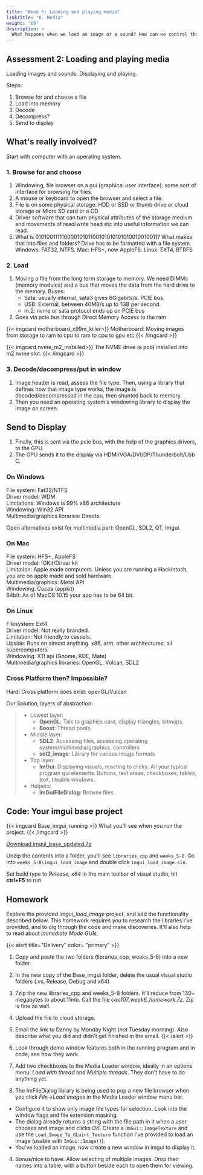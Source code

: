 ```yaml
---
title: "Week 6: Loading and playing media"
linkTitle: "6. Media"
weight: "60"
description: >
  What happens when we load an image or a sound? How can we control that across operating systems?
---
```


## Assessment 2: Loading and playing media

Loading images and sounds. Displaying and playing.

Steps:
  1. Browse for and choose a file
  2. Load into memory
  3. Decode
  4. Decompress?
  5. Send to display

## What's really involved?

Start with computer with an operating system.

### 1. Browse for and choose
1. Windowing, file browser on a gui (graphical user interface): some sort of interface for browsing for files.
1. A mouse or keyboard to open the browser and select a file. 
1. File is on some physical storage: HDD or SSD or thumb drive or cloud storage or Micro SD card or a CD.
1. Driver software that can turn physical attributes of the storage medium and movements of read/write head etc into useful information we can read.
1. What is 01010011111000010101100101010101010010010011? What makes that into files and folders? Drive has to be formatted with a file system. 
   Windows: FAT32, NTFS. 
   Mac: HFS+, now AppleFS.
   Linux: EXT4, BTRFS
  
### 2. Load
1. Moving a file from the long term storage to memory. We need DIMMs (memory modules) and a bus that moves the data from the hard drive to the memory.
  Buses:
    - Sata: usually internal, sata3 gives 6Gigabits/s. PCIE bus.
    - USB: External, between 40MB/s up to 1GB per second.
    - m.2: nvme or sata protocol ends up on PCIE bus
2. Goes via pcie bus through Direct Memory Access to the ram

{{< imgcard motherboard_x99m_killer>}}
Motherboard: Moving images from storage to ram to cpu to ram to cpu to gpu etc
{{< /imgcard >}}

{{< imgcard nvme_m2_installed>}}
The NVME drive (a pcb) installed into m2 nvme slot.
{{< /imgcard >}}

### 3. Decode/decompress/put in window  
1. Image header is read, assess the file type. Then, using a library that defines how that image type works, the image is decoded/decompressed in the cpu, then shunted back to memory.  
1. Then you need an operating system's windowing library to display the image on screen.   

## Send to Display  
1. Finally, this is sent via the pcie bus, with the help of the graphics drivers, to the GPU.  
1. The GPU sends it to the display via HDMI/VGA/DVI/DP/Thunderbolt/Usb C.  

### On Windows  

File system: Fat32/NTFS   
Driver model: WDM  
Limitations: Windows is 99% x86 architecture  
Windowing: Win32 API  
Multimedia/graphics libraries: Directx  

Open alternatives exist for multimedia part: OpenGL, SDL2, QT, Imgui.  

### On Mac
File system: HFS+, AppleFS  
Driver model: IOKit/Driver kit  
Limitation: Apple made computers. Unless you are running a Hackintosh, you are on apple made and sold hardware.  
Multimedia/graphics: Metal API   
Windowing: Cocoa (appkit)  
64bit: As of MacOS 10.15 your app has to be 64 bit.  

### On Linux
Filesystem: Ext4  
Driver model: Not really branded.  
Limitation: Not friendly to casuals.  
Upside: Runs on almost anything. x86, arm, other architectures, all supercomputers.  
Windowing: X11 api (Gnome, KDE, Mate)  
Multimedia/graphics libraries: OpenGL, Vulcan, SDL2   

### Cross Platform then? Impossible?
Hard! 
Cross platform does exist: openGL/Vulcan 

Our Solution, layers of abstraction:  

> - Lowest layer:  
>   - **OpenGL**: Talk to graphics card, display triangles, bitmaps.  
>   - **Boost**: Thread pools  
> - Middle layer:  
>   - **SDL2**: Accessing files, accessing operating system/multimedia/graphics, controllers  
>   - **sdl2_image**: Library for various image formats  
> - Top layer:  
>   - **ImGui**: Displaying visuals, reacting to clicks. All your typical program gui elements. Buttons, text areas, checkboxes, tables, text, tileable windows.  
> - Helpers:  
>   - **ImGuiFileDialog**: Browse files  

## Code: Your imgui base project 

{{< imgcard Base_imgui_running >}}
What you'll see when you run the project.
{{< /imgcard >}}

<a class="btn btn-lg btn-primary mr-3 mb-4" href="https://laureateaus-my.sharepoint.com/:u:/g/personal/daniel_mcgillick_laureate_edu_au/EVOD7jD80J1GtDABECZyr_UB5ky57VX_lZTMZSv-t6Hpow?e=OkPnIN" target="_blank">Download imgui_base_updated.7z<i class="fas fa-arrow-alt-circle-right ml-2"></i></a>

Unzip the contents into a folder, you'll see `libraries_cpp` and `weeks_5-8`.
Go into `weeks_5-8\imgui_load_image` and double click `imgui_load_image.sln`. 

Set build type to _Release, x64_ in the main toolbar of visual studio, hit **ctrl+F5** to run.

## Homework

Explore the provided _imgui\_load\_image_ project, and add the functionality described below. This homework requires you to research the libraries I've provided, and to dig through the code and make discoveries. It'll also help to read about _Immediate Mode GUIs_.

{{< alert title="Delivery" color= "primary" >}}
1. Copy and paste the two folders (libraries_cpp, weeks_5-8) into a new folder.
2. In the new copy of the Base_imgui folder, delete the usual visual studio folders (.vs, Release, Debug and x64)
3. 7zip the new libraries_cpp and weeks_5-8 folders. It'll reduce from 130+ megabytes to about 11mb. Call the file _cao107\_week6\_homework.7z_. Zip is fine as well.
4. Upload the file to cloud storage.
5. Email the link to Danny by Monday Night (_not_ Tuesday morning). Also describe what you did and didn't get finished in the email.
{{< /alert >}}

1. Look through demo window features both in the running program and in code, see how they work.
2. Add two checkboxes to the Media Loader window, ideally in an options menu: _Load with thread_ and _Multiple threads_. They don't have to do anything yet.
3. The ImFileDialog library is being used to pop a new file browser when you click _File->Load images_ in the Media Loader window menu bar.
  * Configure it to show only image file types for selection. Look into the window flags and file extension masking.
  * The dialog already returns a string with the file path in it when a user chooses and image and clicks _OK_. Create a `DmGui::ImageTexture` and use the `Load_Image_To_GLuint_Texture` function I've provided to load an image (usable with `ImGui::Image()`).
  * You've loaded an image, now create a new window in imgui to display it.
4. Bonus/nice to have: Allow selecting of multiple images. Drop their names into a table, with a button beside each to open them for viewing.
